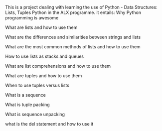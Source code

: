 This is a project dealing with learning the use of Python - Data Structures: Lists, Tuples Python in the ALX programme. it entails:
Why Python programming is awesome

What are lists and how to use them

What are the differences and similarities between strings and lists

What are the most common methods of lists and how to use them

How to use lists as stacks and queues

What are list comprehensions and how to use them

What are tuples and how to use them

When to use tuples versus lists

What is a sequence

What is tuple packing

What is sequence unpacking

what is the del statement and how to use it
